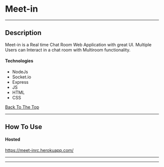 # Meet-in


---
## Description

Meet-in is a Real time Chat Room Web Application with great UI. Multiple Users can Interact in a chat room with Multiroom functionality.

#### Technologies

- NodeJs
- Socket.io
- Express
- JS
- HTML
- CSS


[Back To The Top](#read-me-template)

---

## How To Use

#### Hosted
https://meet-inrc.herokuapp.com/


---


---
